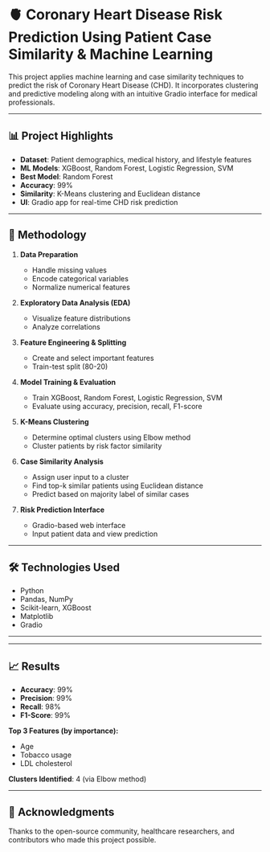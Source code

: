 # 🫀 Coronary Heart Disease Risk Prediction Using Patient Case Similarity & Machine Learning

This project applies machine learning and case similarity techniques to predict the risk of Coronary Heart Disease (CHD). It incorporates clustering and predictive modeling along with an intuitive Gradio interface for medical professionals.

---

## 📊 Project Highlights

- **Dataset**: Patient demographics, medical history, and lifestyle features
- **ML Models**: XGBoost, Random Forest, Logistic Regression, SVM
- **Best Model**: Random Forest
- **Accuracy**: 99%
- **Similarity**: K-Means clustering and Euclidean distance
- **UI**: Gradio app for real-time CHD risk prediction

---

## 🧪 Methodology

1. **Data Preparation**  
   - Handle missing values  
   - Encode categorical variables  
   - Normalize numerical features

2. **Exploratory Data Analysis (EDA)**  
   - Visualize feature distributions  
   - Analyze correlations

3. **Feature Engineering & Splitting**  
   - Create and select important features  
   - Train-test split (80-20)

4. **Model Training & Evaluation**  
   - Train XGBoost, Random Forest, Logistic Regression, SVM  
   - Evaluate using accuracy, precision, recall, F1-score

5. **K-Means Clustering**  
   - Determine optimal clusters using Elbow method  
   - Cluster patients by risk factor similarity

6. **Case Similarity Analysis**  
   - Assign user input to a cluster  
   - Find top-k similar patients using Euclidean distance  
   - Predict based on majority label of similar cases

7. **Risk Prediction Interface**  
   - Gradio-based web interface  
   - Input patient data and view prediction

---

## 🛠️ Technologies Used

- Python  
- Pandas, NumPy  
- Scikit-learn, XGBoost  
- Matplotlib  
- Gradio

---

---

## 📈 Results

- **Accuracy**: 99%  
- **Precision**: 99%  
- **Recall**: 98%  
- **F1-Score**: 99%

**Top 3 Features (by importance):**
- Age  
- Tobacco usage  
- LDL cholesterol

**Clusters Identified**: 4 (via Elbow method)

---

## 🙏 Acknowledgments

Thanks to the open-source community, healthcare researchers, and contributors who made this project possible.

